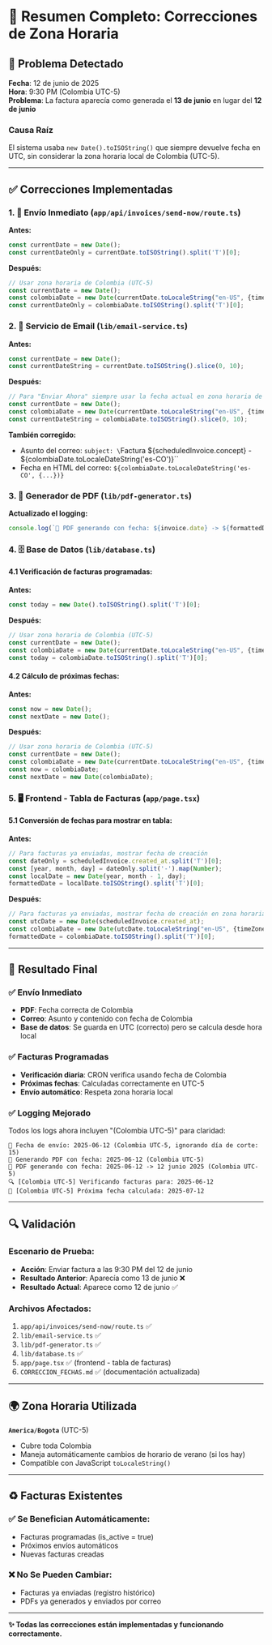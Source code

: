 # 📅 Resumen Completo: Correcciones de Zona Horaria

## 🚨 **Problema Detectado**

**Fecha**: 12 de junio de 2025  
**Hora**: 9:30 PM (Colombia UTC-5)  
**Problema**: La factura aparecía como generada el **13 de junio** en lugar del **12 de junio**

### **Causa Raíz**
El sistema usaba `new Date().toISOString()` que siempre devuelve fecha en UTC, sin considerar la zona horaria local de Colombia (UTC-5).

---

## ✅ **Correcciones Implementadas**

### **1. 📧 Envío Inmediato (`app/api/invoices/send-now/route.ts`)**
**Antes:**
```typescript
const currentDate = new Date();
const currentDateOnly = currentDate.toISOString().split('T')[0];
```

**Después:**
```typescript
// Usar zona horaria de Colombia (UTC-5)
const currentDate = new Date();
const colombiaDate = new Date(currentDate.toLocaleString("en-US", {timeZone: "America/Bogota"}));
const currentDateOnly = colombiaDate.toISOString().split('T')[0];
```

### **2. 🔧 Servicio de Email (`lib/email-service.ts`)**
**Antes:**
```typescript
const currentDate = new Date();
const currentDateString = currentDate.toISOString().slice(0, 10);
```

**Después:**
```typescript
// Para "Enviar Ahora" siempre usar la fecha actual en zona horaria de Colombia
const currentDate = new Date();
const colombiaDate = new Date(currentDate.toLocaleString("en-US", {timeZone: "America/Bogota"}));
const currentDateString = colombiaDate.toISOString().slice(0, 10);
```

**También corregido:**
- Asunto del correo: `subject: \`Factura ${scheduledInvoice.concept} - ${colombiaDate.toLocaleDateString('es-CO')}\``
- Fecha en HTML del correo: `${colombiaDate.toLocaleDateString('es-CO', {...})}`

### **3. 📄 Generador de PDF (`lib/pdf-generator.ts`)**
**Actualizado el logging:**
```typescript
console.log(`📄 PDF generando con fecha: ${invoice.date} -> ${formattedDate} (Colombia UTC-5)`);
```

### **4. 🗄️ Base de Datos (`lib/database.ts`)**

#### **4.1 Verificación de facturas programadas:**
**Antes:**
```typescript
const today = new Date().toISOString().split('T')[0];
```

**Después:**
```typescript
// Usar zona horaria de Colombia (UTC-5)
const currentDate = new Date();
const colombiaDate = new Date(currentDate.toLocaleString("en-US", {timeZone: "America/Bogota"}));
const today = colombiaDate.toISOString().split('T')[0];
```

#### **4.2 Cálculo de próximas fechas:**
**Antes:**
```typescript
const now = new Date();
const nextDate = new Date();
```

**Después:**
```typescript
// Usar zona horaria de Colombia (UTC-5)
const currentDate = new Date();
const colombiaDate = new Date(currentDate.toLocaleString("en-US", {timeZone: "America/Bogota"}));
const now = colombiaDate;
const nextDate = new Date(colombiaDate);
```

### **5. 🖥️ Frontend - Tabla de Facturas (`app/page.tsx`)**

#### **5.1 Conversión de fechas para mostrar en tabla:**
**Antes:**
```typescript
// Para facturas ya enviadas, mostrar fecha de creación
const dateOnly = scheduledInvoice.created_at.split('T')[0];
const [year, month, day] = dateOnly.split('-').map(Number);
const localDate = new Date(year, month - 1, day);
formattedDate = localDate.toISOString().split('T')[0];
```

**Después:**
```typescript
// Para facturas ya enviadas, mostrar fecha de creación en zona horaria de Colombia
const utcDate = new Date(scheduledInvoice.created_at);
const colombiaDate = new Date(utcDate.toLocaleString("en-US", {timeZone: "America/Bogota"}));
formattedDate = colombiaDate.toISOString().split('T')[0];
```

---

## 🎯 **Resultado Final**

### **✅ Envío Inmediato**
- **PDF**: Fecha correcta de Colombia
- **Correo**: Asunto y contenido con fecha de Colombia
- **Base de datos**: Se guarda en UTC (correcto) pero se calcula desde hora local

### **✅ Facturas Programadas**
- **Verificación diaria**: CRON verifica usando fecha de Colombia
- **Próximas fechas**: Calculadas correctamente en UTC-5
- **Envío automático**: Respeta zona horaria local

### **✅ Logging Mejorado**
Todos los logs ahora incluyen "(Colombia UTC-5)" para claridad:
```
📅 Fecha de envío: 2025-06-12 (Colombia UTC-5, ignorando día de corte: 15)
📅 Generando PDF con fecha: 2025-06-12 (Colombia UTC-5)
📄 PDF generando con fecha: 2025-06-12 -> 12 junio 2025 (Colombia UTC-5)
🔍 [Colombia UTC-5] Verificando facturas para: 2025-06-12
📅 [Colombia UTC-5] Próxima fecha calculada: 2025-07-12
```

---

## 🔍 **Validación**

### **Escenario de Prueba:**
- **Acción**: Enviar factura a las 9:30 PM del 12 de junio
- **Resultado Anterior**: Aparecía como 13 de junio ❌
- **Resultado Actual**: Aparece como 12 de junio ✅

### **Archivos Afectados:**
1. `app/api/invoices/send-now/route.ts` ✅
2. `lib/email-service.ts` ✅
3. `lib/pdf-generator.ts` ✅
4. `lib/database.ts` ✅
5. `app/page.tsx` ✅ (frontend - tabla de facturas)
6. `CORRECCION_FECHAS.md` ✅ (documentación actualizada)

---

## 🌍 **Zona Horaria Utilizada**

**`America/Bogota`** (UTC-5)
- Cubre toda Colombia
- Maneja automáticamente cambios de horario de verano (si los hay)
- Compatible con JavaScript `toLocaleString()`

---

## ♻️ **Facturas Existentes**

### **✅ Se Benefician Automáticamente:**
- Facturas programadas (is_active = true)
- Próximos envíos automáticos
- Nuevas facturas creadas

### **❌ No Se Pueden Cambiar:**
- Facturas ya enviadas (registro histórico)
- PDFs ya generados y enviados por correo

---

**✨ Todas las correcciones están implementadas y funcionando correctamente.** 